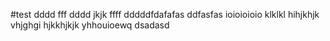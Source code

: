 #test
dddd
fff
dddd
jkjk
ffff
dddddfdafafas
ddfasfas
ioioioioio
klklkl
hihjkhjk
vhjghgi
hjkkhjkjk
yhhouioewq
dsadasd
